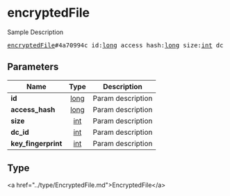 # encryptedFile

Sample Description

<pre>
<a href="../constructor/encryptedFile.md">encryptedFile</a>#4a70994c id:<a href="../type/long.md">long</a> access_hash:<a href="../type/long.md">long</a> size:<a href="../type/int.md">int</a> dc_id:<a href="../type/int.md">int</a> key_fingerprint:<a href="../type/int.md">int</a> = <a href="../type/EncryptedFile.md">EncryptedFile</a>;
</pre>

## Parameters

| Name | Type | Description |
|------|:----:|-------------|
| **id** | <a href="../type/long.md">long</a> | Param description |
| **access_hash** | <a href="../type/long.md">long</a> | Param description |
| **size** | <a href="../type/int.md">int</a> | Param description |
| **dc_id** | <a href="../type/int.md">int</a> | Param description |
| **key_fingerprint** | <a href="../type/int.md">int</a> | Param description |

## Type

&lt;a href=&#34;../type/EncryptedFile.md&#34;&gt;EncryptedFile&lt;/a&gt;
